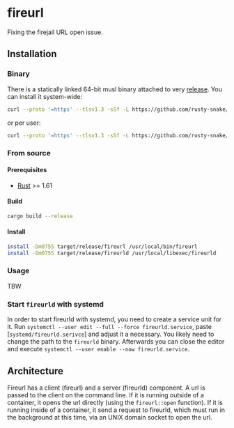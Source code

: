 # fireurl

Fixing the firejail URL open issue.

## Installation

### Binary

There is a statically linked 64-bit musl binary attached to very [release](https://github.com/rusty-snake/fireurl/releases).
You can install it system-wide:

```bash
curl --proto '=https' --tlsv1.3 -sSf -L https://github.com/rusty-snake/fireurl/releases/download/v0.1.0/fireurl-v0.1.0-x86_64-unknown-linux-musl.tar.xz" | tar -xJf- -C /opt/fireurl
```

or per user:

```bash
curl --proto '=https' --tlsv1.3 -sSf -L https://github.com/rusty-snake/fireurl/releases/download/v0.1.0/fireurl-v0.1.0-x86_64-unknown-linux-musl.tar.xz" | tar -xJf- -C ~/.local/opt/fireurl
```


### From source

#### Prerequisites

 - [Rust](https://www.rust-lang.org/) >= 1.61

#### Build

```bash
cargo build --release
```

#### Install

```bash
install -Dm0755 target/release/fireurl /usr/local/bin/fireurl
install -Dm0755 target/release/fireurld /usr/local/libexec/fireurld
```

### Usage

TBW

### Start `fireurld` with systemd

In order to start fireurld with systemd, you need to create a service unit for it.
Run `systemctl --user edit --full --force fireurld.service`, paste [`systemd/fireurld.serivce`]
and adjust it a necessary. You likely need to change the path to the `fireurld`
binary. Afterwards you can close the editor and execute
`systemctl --user enable --now fireurld.service`.

## Architecture

Fireurl has a client (fireurl) and a server (fireurld) component.
A url is passed to the client on the command line. If it is running outside
of a container, it opens the url directly (using the `fireurl::open` function).
If it is running inside of a container, it send a request to fireurld, which
must run in the background at this time, via an UNIX domain socket to open the
url.
